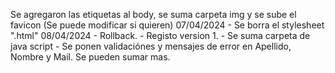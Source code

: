 Se agregaron las etiquetas al body, se suma carpeta img y se sube el favicon (Se puede modificar si quieren)
07/04/2024 - Se borra el stylesheet ".html"
08/04/2024  - Rollback.
            - Registo version 1. 
            - Se suma carpeta de java script
            - Se ponen validaciónes y mensajes de error en Apellido, Nombre y Mail. Se pueden sumar mas.